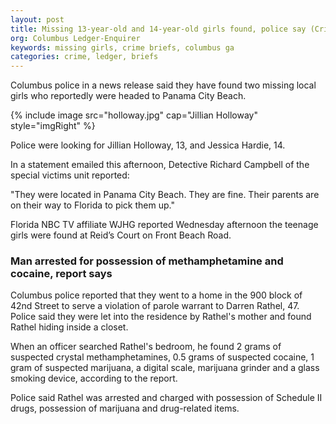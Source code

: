 ```yaml
---
layout: post
title: Missing 13-year-old and 14-year-old girls found, police say (Crime briefs for 11/25/15)
org: Columbus Ledger-Enquirer
keywords: missing girls, crime briefs, columbus ga
categories: crime, ledger, briefs
---
```


Columbus police in a news release said they have found two missing local girls who reportedly were headed to Panama City Beach.

<!--break-->

{% include image src="holloway.jpg" cap="Jillian Holloway" style="imgRight" %}

Police were looking for Jillian Holloway, 13, and Jessica Hardie, 14.

In a statement emailed this afternoon, Detective Richard Campbell of the special victims unit reported:

"They were located in Panama City Beach. They are fine. Their parents are on their way to Florida to pick them up."

Florida NBC TV affiliate WJHG reported Wednesday afternoon the teenage girls were found at Reid’s Court on Front Beach Road.

### Man arrested for possession of methamphetamine and cocaine, report says

Columbus police reported that they went to a home in the 900 block of 42nd Street to serve a violation of parole warrant to Darren Rathel, 47. Police said they were let into the residence by Rathel's mother and found Rathel hiding inside a closet.

When an officer searched Rathel's bedroom, he found 2 grams of suspected crystal methamphetamines, 0.5 grams of suspected cocaine, 1 gram of suspected marijuana, a digital scale, marijuana grinder and a glass smoking device, according to the report.

Police said Rathel was arrested and charged with possession of Schedule II drugs, possession of marijuana and drug-related items.